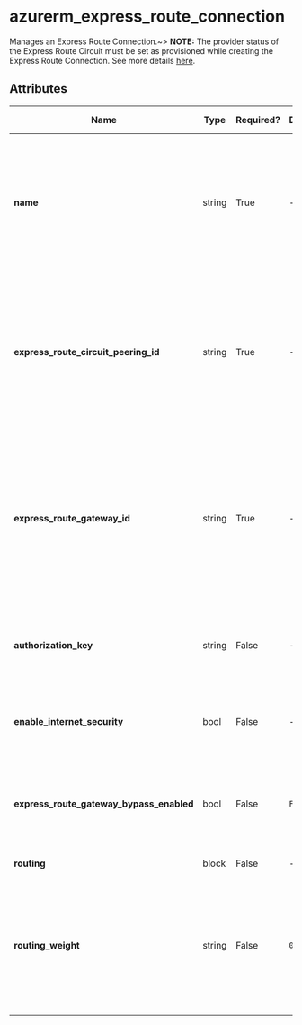 # azurerm_express_route_connection

Manages an Express Route Connection.~> **NOTE:** The provider status of the Express Route Circuit must be set as provisioned while creating the Express Route Connection. See more details [here](https://docs.microsoft.com/azure/expressroute/expressroute-howto-circuit-portal-resource-manager#send-the-service-key-to-your-connectivity-provider-for-provisioning).

## Attributes

| Name | Type | Required? | Default  | possible values | Description |
| ---- | ---- | --------- | -------- | ----------- | ----------- |
| **name** | string | True | -  |  -  | The name which should be used for this Express Route Connection. Changing this forces a new resource to be created. | 
| **express_route_circuit_peering_id** | string | True | -  |  -  | The ID of the Express Route Circuit Peering that this Express Route Connection connects with. Changing this forces a new resource to be created. | 
| **express_route_gateway_id** | string | True | -  |  -  | The ID of the Express Route Gateway that this Express Route Connection connects with. Changing this forces a new resource to be created. | 
| **authorization_key** | string | False | -  |  -  | The authorization key to establish the Express Route Connection. | 
| **enable_internet_security** | bool | False | -  |  -  | Is Internet security enabled for this Express Route Connection? | 
| **express_route_gateway_bypass_enabled** | bool | False | `False`  |  -  | Specified whether Fast Path is enabled for Virtual Wan Firewall Hub. Defaults to `false`. | 
| **routing** | block | False | -  |  -  | A `routing` block. | 
| **routing_weight** | string | False | `0`  |  -  | The routing weight associated to the Express Route Connection. Possible value is between `0` and `32000`. Defaults to `0`. | 


